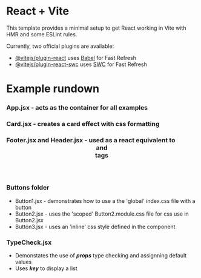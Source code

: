 # React + Vite

This template provides a minimal setup to get React working in Vite with HMR and some ESLint rules.

Currently, two official plugins are available:

- [@vitejs/plugin-react](https://github.com/vitejs/vite-plugin-react/blob/main/packages/plugin-react/README.md) uses [Babel](https://babeljs.io/) for Fast Refresh
- [@vitejs/plugin-react-swc](https://github.com/vitejs/vite-plugin-react-swc) uses [SWC](https://swc.rs/) for Fast Refresh


# Example rundown
### App.jsx - acts as the container for all examples
### Card.jsx - creates a card effect with css formatting
### Footer.jsx and Header.jsx - used as a react equivalent to <header> and <footer> tags
### Buttons folder
- Button1.jsx - demonstrates how to use a the 'global' index.css file with a button
- Button2.jsx - uses the 'scoped' Button2.module.css file for css use in Button2.jsx
- Button3.jsx - uses an 'inline' css style defined in the component
### TypeCheck.jsx 
- Demonstates the use of ***props*** type checking and assignning default values
- Uses ***key*** to display a list 
